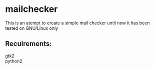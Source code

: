 # mailchecker
This is an atempt to create a simple mail checker
until now it has been tested on GNU/Linux only

Recuirements:
--------------
gtk2  
python2
